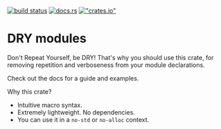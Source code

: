 [![build status](https://img.shields.io/github/actions/workflow/status/tigerros/dry-mods/main.yml?logo=github)](https://github.com/tigerros/dry-mods/actions/workflows/main.yml)
[![docs.rs](https://img.shields.io/docsrs/dry-mods?logo=docs.rs&label=docs.rs)](https://crates.io/crates/dry-mods)
[!["crates.io"](https://img.shields.io/crates/v/dry-mods?logo=rust)](https://crates.io/crates/dry-mods)

# DRY modules

Don't Repeat Yourself, be DRY!
That's why you should use this crate, for removing repetition and verboseness from your module declarations.

Check out the docs for a guide and examples.

Why this crate?
- Intuitive macro syntax.
- Extremely lightweight. No dependencies.
- You can use it in a `no-std` or `no-alloc` context.